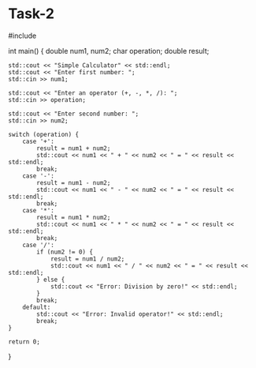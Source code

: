 # Task-2 
#include <iostream>

int main() {
    double num1, num2;
    char operation;
    double result;

    std::cout << "Simple Calculator" << std::endl;
    std::cout << "Enter first number: ";
    std::cin >> num1;

    std::cout << "Enter an operator (+, -, *, /): ";
    std::cin >> operation;

    std::cout << "Enter second number: ";
    std::cin >> num2;

    switch (operation) {
        case '+':
            result = num1 + num2;
            std::cout << num1 << " + " << num2 << " = " << result << std::endl;
            break;
        case '-':
            result = num1 - num2;
            std::cout << num1 << " - " << num2 << " = " << result << std::endl;
            break;
        case '*':
            result = num1 * num2;
            std::cout << num1 << " * " << num2 << " = " << result << std::endl;
            break;
        case '/':
            if (num2 != 0) {
                result = num1 / num2;
                std::cout << num1 << " / " << num2 << " = " << result << std::endl;
            } else {
                std::cout << "Error: Division by zero!" << std::endl;
            }
            break;
        default:
            std::cout << "Error: Invalid operator!" << std::endl;
            break;
    }

    return 0;
}
